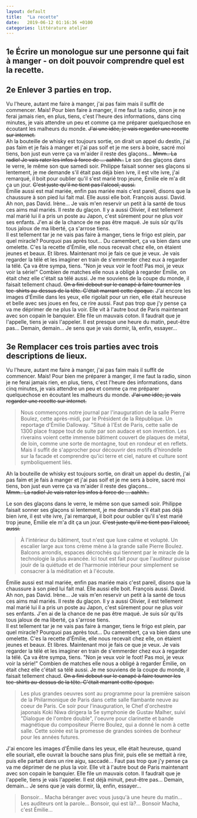 ```yaml
---
layout: default
title:  "La recette"
date:   2019-06-12 01:16:36 +0100
categories: littérature atelier
---
```

## 1e Écrire un monologue sur une personne qui fait à manger - on doit pouvoir comprendre quel est la recette.
## 2e Enlever 3 parties en trop.

Vu l'heure, autant me faire à manger, j'ai pas faim mais il suffit de commencer. Mais! Pour bien faire à manger, il me faut la radio, sinon je ne ferai jamais rien, en plus, tiens, c'est l'heure des informations, dans cinq minutes, je vais attendre un peu et comme ça me préparer quelquechose en écoutant les malheurs du monde. ~~J'ai une idée, je vais regarder une recette sur internet.~~  
Ah la bouteille de whisky est toujours sortie, on dirait un appel du destin, j'ai pas faim et je fais à manger et j'ai pas soif et je me sers à boire, sacré moi tiens, bon just eun verre ça va m'aider il reste des glaçons...
~~Mmm.. La radio! Je vais rater les infos à force de ... aahhh..~~ Le son des glaçons dans le verre, le même son que samedi soir. Philippe faisait sonner ses glaçons si lentement, je me demande s'il était pas déjà bien ivre, il est vite ivre, j'ai remarqué, il boit pour oublier qu'il s'est marié trop jeune, Émilie ele m'a dit ça un jour. ~~C'est juste qu'il ne tient pas l'alcool, aussi.~~  
Émilie aussi est mal mariée, enfin pas mariée mais c'est pareil, disons que la chaussure à son pied lui fait mal. Elle aussi elle boit. François aussi. David. Ah non, pas David. Irène... Je vais m'en reservir un petit à la santé de tous ces aims mal mariés. Il reste du glaçon. Il y a aussi Olivier, il est tellement mal marié lui il a pris un poste au Japon, c'est sûrement pour ne plus voir ses enfants. J'en ai de la chance de ne pas être maqué. Je suis sûr qu'ils tous jaloux de ma liberté, ça s'arrose tiens.  
Il est tellement tar je ne vais pas faire à manger, tiens le frigo est plein, par quel miracle? Pourquoi pas après tout... Du camembert, ça va bien dans une omelette. C'es la recette d'Émilie, elle nous recevait chez elle, on étaient jeunes et beaux. Et libres. Maintenant moi je fais ce que je veux. Je vais regarder la télé et les imaginer en train de s'emmerder chez eux à regarder la télé. Ça va être sympa, tiens. "Non je veux voir le foot! Pas moi, je veux voir la série!" Combien de matches elle nous a obligé à regarder Émilie, on était chez elle c'était sa télé aussi. Je me souviens de la coupe du monde, il faisait tellement chaud. ~~On a fini debout sur le canapé à faire tourner les tee-shirts au-dessus de la tête. C'était marrant cette époque.~~ J'ai encore les images d'Émilie dans les yeux, elle rigolait pour un rien, elle était heureuse et belle avec ses joues en feu, ce rire aussi. Faut pas trop que j'y pense ça va me déprimer de ne plus la voir. Elle vit à l'autre bout de Paris maintenant avec son copain le banquier. Elle file un mauvais coton. Il faudrait que je l'appelle, tiens je vais l'appeler. Il est presque une heure du matin, peut-être pas... Demain, demain... Je sens que je vais dormir, là, enfin, essayer...


## 3e Remplacer ces trois parties avec trois descriptions de lieux.

Vu l'heure, autant me faire à manger, j'ai pas faim mais il suffit de commencer. Mais! Pour bien me préparer à manger, il me faut la radio, sinon je ne ferai jamais rien, en plus, tiens, c'est l'heure des informations, dans cinq minutes, je vais attendre un peu et comme ça me préparer quelquechose en écoutant les malheurs du monde. ~~J'ai une idée, je vais regarder une recette sur internet.~~  

> Nous commençons notre journal par l'inauguration de la salle Pierre Boulez, cette après-midi, par le Président de la République. Un reportage d'Émilie Dalloway.
> "Situé à l'Est de Paris, cette salle de 1300 place frappe tout de suite par son audace et son invention. Les riverains voient cette immense bâtiment couvert de plaques de métal, de loin, comme une sorte de montagne, tout en rondeur et en reflets.
> Mais il suffit de s'approcher pour découvrir des motifs d'hirondelle sur la facade et comprendre qu'ici terre et ciel, nature et culture sont symboliquement liés.

Ah la bouteille de whisky est toujours sortie, on dirait un appel du destin, j'ai pas faim et je fais à manger et j'ai pas soif et je me sers à boire, sacré moi tiens, bon just eun verre ça va m'aider il reste des glaçons...  
~~Mmm.. La radio! Je vais rater les infos à force de ... aahhh..~~ 

Le son des glaçons dans le verre, le même son que samedi soir. Philippe faisait sonner ses glaçons si lentement, je me demande s'il était pas déjà bien ivre, il est vite ivre, j'ai remarqué, il boit pour oublier qu'il s'est marié trop jeune, Émilie ele m'a dit ça un jour. ~~C'est juste qu'il ne tient pas l'alcool, aussi.~~  

> À l'intérieur du bâtiment, tout n'est que luxe calme et volupté. Un escalier large aux tons crème mène à la grande salle Pierre Boulez. Balcons arrondis, espaces décrochés qui tiennent par le miracle de la technologie la plus avancée. Ici tout est fait pour que l'auditeur puisse jouir de la quiétude et de l'harmonie intérieur pour simplement se consacrer à la méditation et à l'écoute.  

Émilie aussi est mal mariée, enfin pas mariée mais c'est pareil, disons que la chaussure à son pied lui fait mal. Elle aussi elle boit. François aussi. David. Ah non, pas David. Irène... Je vais m'en reservir un petit à la santé de tous ces aims mal mariés. Il reste du glaçon. Il y a aussi Olivier, il est tellement mal marié lui il a pris un poste au Japon, c'est sûrement pour ne plus voir ses enfants. J'en ai de la chance de ne pas être maqué. Je suis sûr qu'ils tous jaloux de ma liberté, ça s'arrose tiens.  
Il est tellement tar je ne vais pas faire à manger, tiens le frigo est plein, par quel miracle? Pourquoi pas après tout... Du camembert, ça va bien dans une omelette. C'es la recette d'Émilie, elle nous recevait chez elle, on étaient jeunes et beaux. Et libres. Maintenant moi je fais ce que je veux. Je vais regarder la télé et les imaginer en train de s'emmerder chez eux à regarder la télé. Ça va être sympa, tiens. "Non je veux voir le foot! Pas moi, je veux voir la série!" Combien de matches elle nous a obligé à regarder Émilie, on était chez elle c'était sa télé aussi. Je me souviens de la coupe du monde, il faisait tellement chaud. 
~~On a fini debout sur le canapé à faire tourner les tee-shirts au-dessus de la tête. C'était marrant cette époque.~~  
> Les plus grandes oeuvres sont au programme pour la première saison de la Philarmonique de Paris dans cette salle flambante neuve au coeur de Paris. Ce soir pour l'inauguration, le Chef d'orchestre japonais Koki Niwa dirigera la 5e symphonie de Gustav Malher, suivi "Dialogue de l'ombre double", l'oeuvre pour clarinette et bande magnétique du compositeur Pierre Boulez, qui a donné le nom à cette salle. Cette soirée est la promesse de grandes soirées de bonheur pour les années futures.

J'ai encore les images d'Émilie dans les yeux, elle était heureuse, quand elle souriait, elle ouvrait la bouche sans plus finir, puis elle se mettait à rire, puis elle partait dans un rire aigu, saccadé... Faut pas trop que j'y pense ça va me déprimer de ne plus la voir. Elle vit à l'autre bout de Paris maintenant avec son copain le banquier. Elle file un mauvais coton. Il faudrait que je l'appelle, tiens je vais l'appeler. Il est déjà minuit, peut-être pas... Demain, demain... Je sens que je vais dormir, là, enfin, essayer...

> Bonsoir... Macha béranger avec vous jusqu'à une heure du matin... Les auditeurs ont la parole... Bonsoir, qui est là?... Bonsoir Macha, c'est Émilie...

